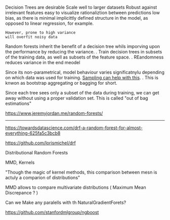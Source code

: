 Decision Trees are desirable
    Scale well to larger datasets
    Robust against irrelevant features
    easy to visualize rationaliztion between predictions
    low bias, as there is minimal implicittly defined structure in the model, as opposed to linear regression, for example.

    However, prone to high variance
    will overfit noisy data

Random forests inherit the benefit of a decision tree whils imporving upon the performance by reducing the variance.
    . Train decision trees in subsets of the training data, as well as subsets of the feature space.
    . REandomness reduces variance in the end meodel

Since its non-parametrical, model behaviour varies significatnylu depending on which data was used for training.
[Sampling can help with this](https://www.jeremyjordan.me/content/images/2019/05/tree_ensemble.gif).
    . This is knwon as bootstrap aggregating or bagging for short.

Since each tree sees only a subset of the data during training, we can get away without using a proper validation set. This is called "out of bag estimations"

<https://www.jeremyjordan.me/random-forests/>

___

<https://towardsdatascience.com/drf-a-random-forest-for-almost-everything-625fa5c3bcb8>

<https://github.com/lorismichel/drf>

Distributional Random Forests

MMD, Kernels

"Though the magic of kernel methods, this comparison  between mesn is actuly a comparion of distributions"

MMD allows to compare multivariate distributions
    ( Maximum Mean Discrepance ? )

Can we Make any paralells with th NaturalGradientForets?

<https://github.com/stanfordmlgroup/ngboost>
